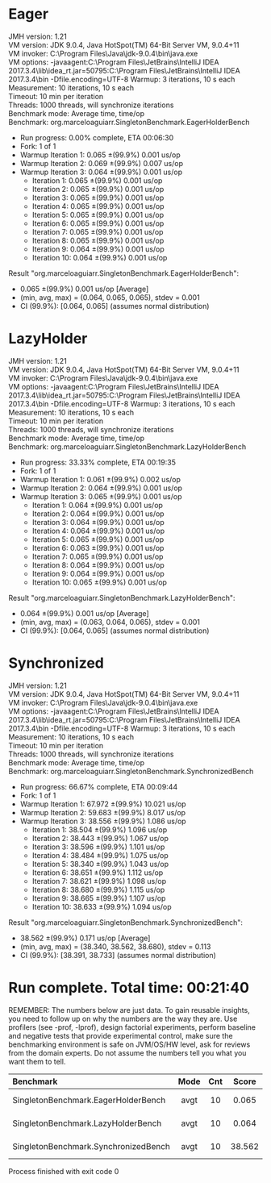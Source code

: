 # Eager
JMH version: 1.21  
VM version: JDK 9.0.4, Java HotSpot(TM) 64-Bit Server VM, 9.0.4+11  
VM invoker: C:\Program Files\Java\jdk-9.0.4\bin\java.exe  
VM options: -javaagent:C:\Program Files\JetBrains\IntelliJ IDEA   2017.3.4\lib\idea_rt.jar=50795:C:\Program Files\JetBrains\IntelliJ IDEA 2017.3.4\bin -Dfile.encoding=UTF-8
Warmup: 3 iterations, 10 s each  
Measurement: 10 iterations, 10 s each  
Timeout: 10 min per iteration  
Threads: 1000 threads, will synchronize iterations  
Benchmark mode: Average time, time/op  
Benchmark: org.marceloaguiarr.SingletonBenchmark.EagerHolderBench  

* Run progress: 0.00% complete, ETA 00:06:30
* Fork: 1 of 1
* Warmup Iteration   1: 0.065 ±(99.9%) 0.001 us/op
* Warmup Iteration   2: 0.069 ±(99.9%) 0.007 us/op
* Warmup Iteration   3: 0.064 ±(99.9%) 0.001 us/op  
  * Iteration   1: 0.065 ±(99.9%) 0.001 us/op
  * Iteration   2: 0.065 ±(99.9%) 0.001 us/op
  * Iteration   3: 0.065 ±(99.9%) 0.001 us/op
  * Iteration   4: 0.065 ±(99.9%) 0.001 us/op
  * Iteration   5: 0.065 ±(99.9%) 0.001 us/op
  * Iteration   6: 0.065 ±(99.9%) 0.001 us/op
  * Iteration   7: 0.065 ±(99.9%) 0.001 us/op
  * Iteration   8: 0.065 ±(99.9%) 0.001 us/op
  * Iteration   9: 0.064 ±(99.9%) 0.001 us/op
  * Iteration  10: 0.064 ±(99.9%) 0.001 us/op


Result "org.marceloaguiarr.SingletonBenchmark.EagerHolderBench":
  * 0.065 ±(99.9%) 0.001 us/op [Average]
  * (min, avg, max) = (0.064, 0.065, 0.065), stdev = 0.001
  * CI (99.9%): [0.064, 0.065] (assumes normal distribution)

# LazyHolder
JMH version: 1.21  
VM version: JDK 9.0.4, Java HotSpot(TM) 64-Bit Server VM, 9.0.4+11  
VM invoker: C:\Program Files\Java\jdk-9.0.4\bin\java.exe  
VM options: -javaagent:C:\Program Files\JetBrains\IntelliJ IDEA   2017.3.4\lib\idea_rt.jar=50795:C:\Program Files\JetBrains\IntelliJ IDEA 2017.3.4\bin -Dfile.encoding=UTF-8
Warmup: 3 iterations, 10 s each  
Measurement: 10 iterations, 10 s each  
Timeout: 10 min per iteration  
Threads: 1000 threads, will synchronize iterations  
Benchmark mode: Average time, time/op  
Benchmark: org.marceloaguiarr.SingletonBenchmark.LazyHolderBench  

* Run progress: 33.33% complete, ETA 00:19:35
* Fork: 1 of 1
* Warmup Iteration   1: 0.061 ±(99.9%) 0.002 us/op
* Warmup Iteration   2: 0.064 ±(99.9%) 0.001 us/op
* Warmup Iteration   3: 0.065 ±(99.9%) 0.001 us/op
  * Iteration   1: 0.064 ±(99.9%) 0.001 us/op
  * Iteration   2: 0.064 ±(99.9%) 0.001 us/op
  * Iteration   3: 0.064 ±(99.9%) 0.001 us/op
  * Iteration   4: 0.064 ±(99.9%) 0.001 us/op
  * Iteration   5: 0.065 ±(99.9%) 0.001 us/op
  * Iteration   6: 0.063 ±(99.9%) 0.001 us/op
  * Iteration   7: 0.065 ±(99.9%) 0.001 us/op
  * Iteration   8: 0.064 ±(99.9%) 0.001 us/op
  * Iteration   9: 0.064 ±(99.9%) 0.001 us/op
  * Iteration  10: 0.065 ±(99.9%) 0.001 us/op


Result "org.marceloaguiarr.SingletonBenchmark.LazyHolderBench":
  * 0.064 ±(99.9%) 0.001 us/op [Average]
  * (min, avg, max) = (0.063, 0.064, 0.065), stdev = 0.001
  * CI (99.9%): [0.064, 0.065] (assumes normal distribution)

# Synchronized
JMH version: 1.21  
VM version: JDK 9.0.4, Java HotSpot(TM) 64-Bit Server VM, 9.0.4+11  
VM invoker: C:\Program Files\Java\jdk-9.0.4\bin\java.exe  
VM options: -javaagent:C:\Program Files\JetBrains\IntelliJ IDEA   2017.3.4\lib\idea_rt.jar=50795:C:\Program Files\JetBrains\IntelliJ IDEA 2017.3.4\bin -Dfile.encoding=UTF-8
Warmup: 3 iterations, 10 s each  
Measurement: 10 iterations, 10 s each  
Timeout: 10 min per iteration  
Threads: 1000 threads, will synchronize iterations  
Benchmark mode: Average time, time/op  
Benchmark: org.marceloaguiarr.SingletonBenchmark.SynchronizedBench  

* Run progress: 66.67% complete, ETA 00:09:44
* Fork: 1 of 1
* Warmup Iteration   1: 67.972 ±(99.9%) 10.021 us/op
* Warmup Iteration   2: 59.683 ±(99.9%) 8.017 us/op
* Warmup Iteration   3: 38.556 ±(99.9%) 1.086 us/op
  * Iteration   1: 38.504 ±(99.9%) 1.096 us/op
  * Iteration   2: 38.443 ±(99.9%) 1.067 us/op
  * Iteration   3: 38.596 ±(99.9%) 1.101 us/op
  * Iteration   4: 38.484 ±(99.9%) 1.075 us/op
  * Iteration   5: 38.340 ±(99.9%) 1.043 us/op
  * Iteration   6: 38.651 ±(99.9%) 1.112 us/op
  * Iteration   7: 38.621 ±(99.9%) 1.098 us/op
  * Iteration   8: 38.680 ±(99.9%) 1.115 us/op
  * Iteration   9: 38.665 ±(99.9%) 1.107 us/op
  * Iteration  10: 38.633 ±(99.9%) 1.094 us/op


Result "org.marceloaguiarr.SingletonBenchmark.SynchronizedBench":
  * 38.562 ±(99.9%) 0.171 us/op [Average]
  * (min, avg, max) = (38.340, 38.562, 38.680), stdev = 0.113
  * CI (99.9%): [38.391, 38.733] (assumes normal distribution)


# Run complete. Total time: 00:21:40

REMEMBER: The numbers below are just data. To gain reusable insights, you need to follow up on
why the numbers are the way they are. Use profilers (see -prof, -lprof), design factorial
experiments, perform baseline and negative tests that provide experimental control, make sure
the benchmarking environment is safe on JVM/OS/HW level, ask for reviews from the domain experts.
Do not assume the numbers tell you what you want them to tell.

|Benchmark                             |Mode | Cnt |  Score |   Error | Units
| :-                                   | :-: | :-: |   :-:  |   :-:   | :-:   
|SingletonBenchmark.EagerHolderBench   |avgt |  10 |  0.065 | ± 0.001 | us/op
|SingletonBenchmark.LazyHolderBench    |avgt |  10 |  0.064 | ± 0.001 | us/op
|SingletonBenchmark.SynchronizedBench  |avgt |  10 | 38.562 | ± 0.171 | us/op


Process finished with exit code 0
